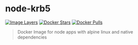 # node-krb5

[![Image Layers](https://imagelayers.io/badge/lgatica/node-krb5:latest.svg)](https://imagelayers.io/?images=lgatica/node-krb5:latest 'Get your own badge on imagelayers.io')
[![Docker Stars](https://img.shields.io/docker/stars/lgatica/node-krb5.svg)](https://hub.docker.com/r/lgatica/node-krb5/)
[![Docker Pulls](https://img.shields.io/docker/pulls/lgatica/node-krb5.svg)](https://hub.docker.com/r/lgatica/node-krb5/)

> Docker Image for node apps with alpine linux and native dependencies
